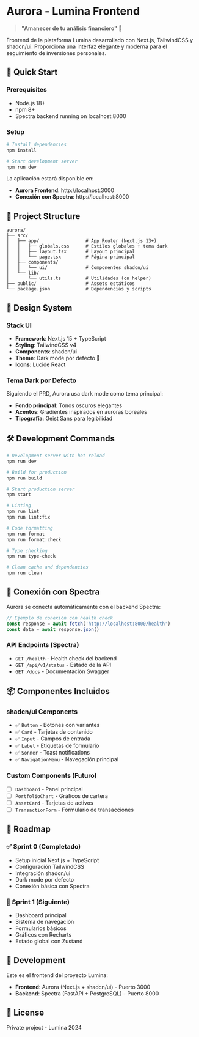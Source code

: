 # Aurora - Lumina Frontend

> **"Amanecer de tu análisis financiero"** 🌅

Frontend de la plataforma Lumina desarrollado con Next.js, TailwindCSS y shadcn/ui. Proporciona una interfaz elegante y moderna para el seguimiento de inversiones personales.

## 🚀 Quick Start

### Prerequisites

- Node.js 18+
- npm 8+
- Spectra backend running on localhost:8000

### Setup

```bash
# Install dependencies
npm install

# Start development server
npm run dev
```

La aplicación estará disponible en:

- **Aurora Frontend**: http://localhost:3000
- **Conexión con Spectra**: http://localhost:8000

## 📁 Project Structure

```
aurora/
├── src/
│   ├── app/                 # App Router (Next.js 13+)
│   │   ├── globals.css      # Estilos globales + tema dark
│   │   ├── layout.tsx       # Layout principal
│   │   └── page.tsx         # Página principal
│   ├── components/
│   │   └── ui/              # Componentes shadcn/ui
│   └── lib/
│       └── utils.ts         # Utilidades (cn helper)
├── public/                  # Assets estáticos
└── package.json             # Dependencias y scripts
```

## 🎨 Design System

### Stack UI

- **Framework**: Next.js 15 + TypeScript
- **Styling**: TailwindCSS v4
- **Components**: shadcn/ui
- **Theme**: Dark mode por defecto 🌙
- **Icons**: Lucide React

### Tema Dark por Defecto

Siguiendo el PRD, Aurora usa dark mode como tema principal:

- **Fondo principal**: Tonos oscuros elegantes
- **Acentos**: Gradientes inspirados en auroras boreales
- **Tipografía**: Geist Sans para legibilidad

## 🛠 Development Commands

```bash
# Development server with hot reload
npm run dev

# Build for production
npm run build

# Start production server
npm start

# Linting
npm run lint
npm run lint:fix

# Code formatting
npm run format
npm run format:check

# Type checking
npm run type-check

# Clean cache and dependencies
npm run clean
```

## 🔗 Conexión con Spectra

Aurora se conecta automáticamente con el backend Spectra:

```typescript
// Ejemplo de conexión con health check
const response = await fetch('http://localhost:8000/health')
const data = await response.json()
```

### API Endpoints (Spectra)

- `GET /health` - Health check del backend
- `GET /api/v1/status` - Estado de la API
- `GET /docs` - Documentación Swagger

## 📦 Componentes Incluidos

### shadcn/ui Components

- ✅ `Button` - Botones con variantes
- ✅ `Card` - Tarjetas de contenido
- ✅ `Input` - Campos de entrada
- ✅ `Label` - Etiquetas de formulario
- ✅ `Sonner` - Toast notifications
- ✅ `NavigationMenu` - Navegación principal

### Custom Components (Futuro)

- [ ] `Dashboard` - Panel principal
- [ ] `PortfolioChart` - Gráficos de cartera
- [ ] `AssetCard` - Tarjetas de activos
- [ ] `TransactionForm` - Formulario de transacciones

## 🎯 Roadmap

### ✅ Sprint 0 (Completado)

- Setup inicial Next.js + TypeScript
- Configuración TailwindCSS
- Integración shadcn/ui
- Dark mode por defecto
- Conexión básica con Spectra

### 🔄 Sprint 1 (Siguiente)

- Dashboard principal
- Sistema de navegación
- Formularios básicos
- Gráficos con Recharts
- Estado global con Zustand

## 🤝 Development

Este es el frontend del proyecto Lumina:

- **Frontend**: Aurora (Next.js + shadcn/ui) - Puerto 3000
- **Backend**: Spectra (FastAPI + PostgreSQL) - Puerto 8000

## 📄 License

Private project - Lumina 2024
